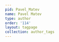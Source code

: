 ```yaml
---
pid: Pavel_Matev
name: Pavel Matev
type: author
order: '114'
layout: tagpage
collection: author_tags
---
```

